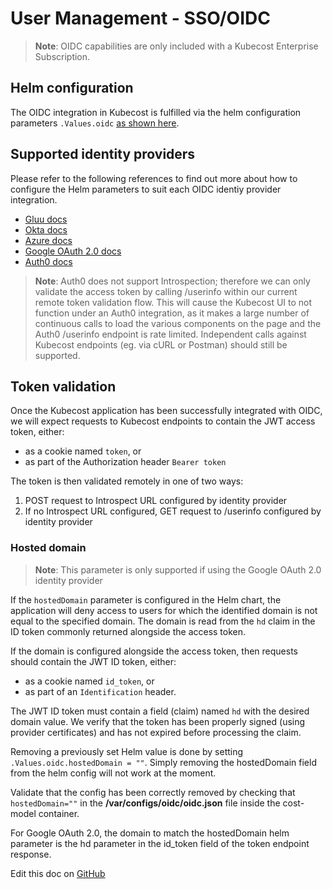 User Management - SSO/OIDC
==========================

> **Note**: OIDC capabilities are only included with a Kubecost Enterprise Subscription.

## Helm configuration

The OIDC integration in Kubecost is fulfilled via the helm configuration parameters `.Values.oidc` [as shown here](https://github.com/kubecost/cost-analyzer-helm-chart/blob/develop/cost-analyzer/values.yaml).

## Supported identity providers

Please refer to the following references to find out more about how to configure the Helm parameters to suit each OIDC identiy provider integration.

* [Gluu docs](https://gluu.org/docs/gluu-server/4.0/admin-guide/openid-connect/)
* [Okta docs](https://developer.okta.com/docs/reference/api/oidc/#request-parameters)
* [Azure docs](https://learn.microsoft.com/en-us/azure/active-directory/develop/v2-protocols-oidc#send-the-sign-in-request)
* [Google OAuth 2.0 docs](https://developers.google.com/identity/openid-connect/openid-connect#authenticatingtheuser)
* [Auth0 docs](https://auth0.com/docs/get-started/authentication-and-authorization-flow/add-login-auth-code-flow)

> **Note**: Auth0 does not support Introspection; therefore we can only validate the access token by calling /userinfo within our current remote token validation flow. This will cause the Kubecost UI to not function under an Auth0 integration, as it makes a large number of continuous calls to load the various components on the page and the Auth0 /userinfo endpoint is rate limited. Independent calls against Kubecost endpoints (eg. via cURL or Postman) should still be supported.

## Token validation

Once the Kubecost application has been successfully integrated with OIDC, we will expect requests to Kubecost endpoints to contain the JWT access token, either:

* as a cookie named `token`, or
* as part of the Authorization header `Bearer token`

The token is then validated remotely in one of two ways:

1. POST request to Introspect URL configured by identity provider
2. If no Introspect URL configured, GET request to /userinfo configured by identity provider

### Hosted domain

> **Note**: This parameter is only supported if using the Google OAuth 2.0 identity provider

If the `hostedDomain` parameter is configured in the Helm chart, the application will deny access to users for which the identified domain is not equal to the specified domain. The domain is read from the `hd` claim in the ID token commonly returned alongside the access token.

If the domain is configured alongside the access token, then requests should contain the JWT ID token, either:

* as a cookie named `id_token`, or
* as part of an `Identification` header.

The JWT ID token must contain a field (claim) named `hd` with the desired domain value. We verify that the token has been properly signed (using provider certificates) and has not expired before processing the claim.

Removing a previously set Helm value is done by setting `.Values.oidc.hostedDomain = ""`. Simply removing the hostedDomain field from the helm config will not work at the moment.

Validate that the config has been correctly removed by checking that `hostedDomain=""` in the **/var/configs/oidc/oidc.json** file inside the cost-model container.

For Google OAuth 2.0, the domain to match the hostedDomain helm parameter is the hd parameter in the id_token field of the token endpoint response.

Edit this doc on [GitHub](https://github.com/kubecost/docs/blob/main/user-management-oidc.md)

<!--- {"article":"","section":"4402815636375","permissiongroup":"1500001277122"} --->
